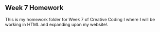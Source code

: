 ## Week 7 Homework
This is my homework folder for Week 7 of Creative Coding I where I will be working in HTML and expanding upon my website!.
